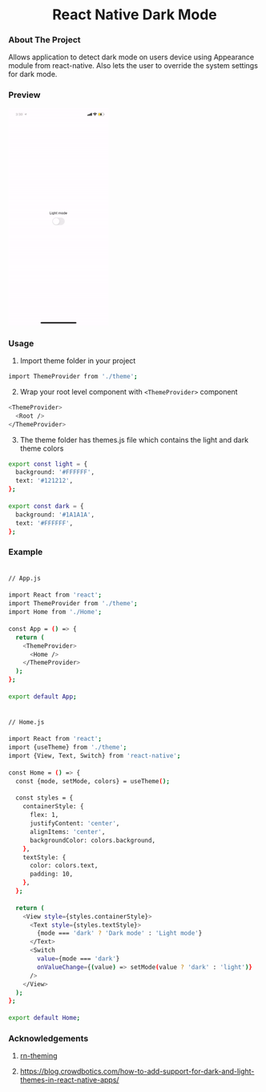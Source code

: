<!--
*** Thanks for checking out the Best-README-Template. If you have a suggestion
*** that would make this better, please fork the repo and create a pull request
*** or simply open an issue with the tag "enhancement".
*** Thanks again! Now go create something AMAZING! :D
-->



<!-- PROJECT SHIELDS -->
<!--
*** I'm using markdown "reference style" links for readability.
*** Reference links are enclosed in brackets [ ] instead of parentheses ( ).
*** See the bottom of this document for the declaration of the reference variables
*** for contributors-url, forks-url, etc. This is an optional, concise syntax you may use.
*** https://www.markdownguide.org/basic-syntax/#reference-style-links
-->
<h1 align="center">React Native Dark Mode</h1>

<!-- ABOUT THE PROJECT -->
<h3> About The Project</h3>

Allows application to detect dark mode on users device using Appearance module from react-native. Also lets the user to override the system settings for dark mode.

<h3>Preview</h3>
<img src="https://github.com/zarir/rn-dark-mode/blob/master/demo.gif" alt="Showcase iOS" width="200" height="433">

<h3>Usage</h3>

1. Import theme folder in your project

```sh
import ThemeProvider from './theme';
```

2. Wrap your root level component with `<ThemeProvider>` component

```sh
<ThemeProvider>
  <Root />
</ThemeProvider>
```

3. The theme folder has themes.js file which contains the light and dark theme colors

```sh
export const light = {
  background: '#FFFFFF',
  text: '#121212',
};

export const dark = {
  background: '#1A1A1A',
  text: '#FFFFFF',
};
```

<h3>Example</h3>

```sh

// App.js

import React from 'react';
import ThemeProvider from './theme';
import Home from './Home';

const App = () => {
  return (
    <ThemeProvider>
      <Home />
    </ThemeProvider>
  );
};

export default App;


// Home.js

import React from 'react';
import {useTheme} from './theme';
import {View, Text, Switch} from 'react-native';

const Home = () => {
  const {mode, setMode, colors} = useTheme();

  const styles = {
    containerStyle: {
      flex: 1,
      justifyContent: 'center',
      alignItems: 'center',
      backgroundColor: colors.background,
    },
    textStyle: {
      color: colors.text,
      padding: 10,
    },
  };

  return (
    <View style={styles.containerStyle}>
      <Text style={styles.textStyle}>
        {mode === 'dark' ? 'Dark mode' : 'Light mode'}
      </Text>
      <Switch
        value={mode === 'dark'}
        onValueChange={(value) => setMode(value ? 'dark' : 'light')}
      />
    </View>
  );
};

export default Home;
```
<h3>Acknowledgements</h3>

1. <a target="_blank" href="https://github.com/RatebSeirawan/rn-theming">rn-theming</a>

2. <a target="_blank" href="https://blog.crowdbotics.com/how-to-add-support-for-dark-and-light-themes-in-react-native-apps/">https://blog.crowdbotics.com/how-to-add-support-for-dark-and-light-themes-in-react-native-apps/</a>



